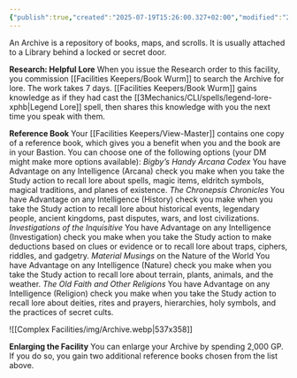 ```yaml
---
{"publish":true,"created":"2025-07-19T15:26:00.327+02:00","modified":"2025-07-20T23:02:30.766+02:00","cssclasses":""}
---
```


An Archive is a repository of books, maps, and scrolls. It is usually attached to a Library behind a locked or secret door.

**Research: Helpful Lore** When you issue the Research order to this facility, you commission [[Facilities Keepers/Book Wurm]] to search the Archive for lore. The work takes 7 days. [[Facilities Keepers/Book Wurm]] gains knowledge as if they had cast the [[3Mechanics/CLI/spells/legend-lore-xphb\|Legend Lore]] spell, then shares this knowledge with you the next time you speak with them.

**Reference Book** Your [[Facilities Keepers/View-Master]] contains one copy of a reference book, which gives you a benefit when you and the book are in your Bastion. You can choose one of the following options (your DM might make more options available):
*Bigby’s Handy Arcana Codex* You have Advantage on any Intelligence (Arcana) check you make when you take the Study action to recall lore about spells, magic items, eldritch symbols, magical traditions, and planes of existence.
*The Chronepsis Chronicles* You have Advantage on any Intelligence (History) check you make when you take the Study action to recall lore about historical events, legendary people, ancient kingdoms, past disputes, wars, and lost civilizations.
*Investigations of the Inquisitive* You have Advantage on any Intelligence (Investigation) check you make when you take the Study action to make deductions based on clues or evidence or to recall lore about traps, ciphers, riddles, and gadgetry.
*Material Musings* on the Nature of the World You have Advantage on any Intelligence (Nature) check you make when you take the Study action to recall lore about terrain, plants, animals, and the weather.
*The Old Faith and Other Religions* You have Advantage on any Intelligence (Religion) check you make when you take the Study action to recall lore about deities, rites and prayers, hierarchies, holy symbols, and the practices of secret cults.

![[Complex Facilities/img/Archive.webp|537x358]]

**Enlarging the Facility** You can enlarge your Archive by spending 2,000 GP. If you do so, you gain two additional reference books chosen from the list above.